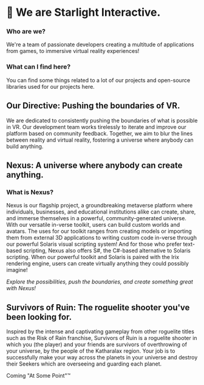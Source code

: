 # 🌃 We are Starlight Interactive.

### Who are we?
We're a team of passionate developers creating a multitude of applications from games, to immersive virtual reality experiences!

### What can I find here?
You can find some things related to a lot of our projects and open-source libraries used for our projects here.

## Our Directive: Pushing the boundaries of VR.
We are dedicated to consistently pushing the boundaries of what is possible in VR. Our development team works tirelessly to iterate and improve our platform based on community feedback. Together, we aim to blur the lines between reality and virtual reality, fostering a universe where anybody can build anything.

## Nexus: A universe where anybody can create anything.

### What is Nexus?
Nexus is our flagship project, a groundbreaking metaverse platform where individuals, businesses, and educational institutions alike can create, share, and immerse themselves in a powerful, community-generated universe. With our versatile in-verse toolkit, users can build custom worlds and avatars. The uses for our toolkit ranges from creating models or importing them from external 3D applications to writing custom code in-verse through our powerful Solaris visual scripting system! And for those who prefer text-based scripting, Nexus also offers S#, the C#-based alternative to Solaris scripting. When our powerful toolkit and Solaris is paired with the Irix rendering engine, users can create virtually anything they could possibly imagine!

*Explore the possibilities, push the boundaries, and create something great with Nexus!*

## Survivors of Ruin: The roguelite shooter you've been looking for.
Inspired by the intense and captivating gameplay from other roguelite titles such as the Risk of Rain franchise, Survivors of Ruin is a roguelite shooter in which you (the player) and your friends are survivors of overthrowing of your universe, by the people of the Katharalax region. Your job is to successfully make your way across the planets in your universe and destroy their Seekers which are overseeing and guarding each planet.

Coming "At Some Point":tm:
